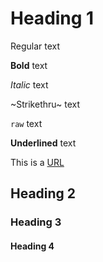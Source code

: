 # Heading 1

Regular text

**Bold** text

_Italic_ text

~Strikethru~ text

`raw` text

__Underlined__ text

This is a [URL](https://odin-lang.org/)

## Heading 2



### Heading 3

#### Heading 4
